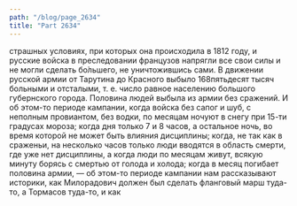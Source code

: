 ```yaml
---
path: "/blog/page_2634"
title: "Part 2634"
---
```


страшных условиях, при которых она происходила в 1812 году, и русские войска в преследовании французов напрягли все свои силы и не могли сделать бо̀льшего, не уничтожившись сами.
В движении русской армии от Тарутина до Красного выбыло 168пятьдесят тысяч больными и отсталыми, т. е. число равное населению большого губернского города. Половина людей выбыла из армии без сражений.
И об этом-то периоде кампании, когда войска без сапог и шуб, с неполным провиантом, без водки, по месяцам ночуют в снегу при 15-ти градусах мороза; когда дня только 7 и 8 часов, а остальное ночь, во время которой не может быть влияния дисциплины; когда, не так как в сраженьи, на несколько часов только люди вводятся в область смерти, где уже нет дисциплины, а когда люди по месяцам живут, всякую минуту борясь с смертью от голода и холода; когда в месяц погибает половина армии, — об этом-то периоде кампании нам рассказывают историки, как Милорадович должен был сделать фланговый марш туда-то, а Тормасов туда-то, и как
